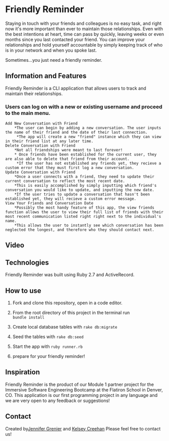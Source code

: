 # Friendly Reminder

Staying in touch with your friends and colleagues is no easy task, and right now it's more important than ever to maintain those relationships.
Even with the best intentions at heart, time can pass by quickly, leaving weeks or even months since you last contacted your friend.
You can improve your relationships and hold yourself accountable by simply keeping track of who is in your network and when you spoke last.

Sometimes...you just need a friendly reminder.

## Information and Features

Friendly Reminder is a CLI application that allows users to track and maintain their relationships.
### Users can log on with a new or existing username and proceed to the main menu.
    Add New Conversation with Friend
        *The user can begin by adding a new conversation. The user inputs the name of their friend and the date of their last connection.
         *The app will create a new "friend" instance which they can view in their friend list at any later time.
    Delete Conversation with Friend
        *Not all friendships were meant to last forever!
        * Once friends have been established for the current user, they are also able to delete that friend from their account.
         *If the user has not established any friends yet, they recieve a custom error that they must first log a new conversation.
    Update Conversation with Friend
        *Once a user connects with a friend, they need to update their current conversation to reflect the most recent date. 
        *This is easily accomplished by simply inputting which friend's conversation you would like to update, and inputting the new date. 
        *If the user tries to update a conversation that hasn't been established yet, they will recieve a custom error message.
    View Your Friends and Conversation Date
        *Possibly the most handy feature of this app, the view friends function allows the user to view their full list of friends with their most recent communication listed right right next to the individual's name. 
        *This allows the user to instantly see which conversation has been neglected the longest, and therefore who they should contact next.

## Video

## Technologies

Friendly Reminder was built using Ruby 2.7 and ActiveRecord.

## How to use

1. Fork and clone this repository, open in a code editor.

2. From the root directory of this project in the terminal run  
    ```bundle install```

3. Create local database tables with
    ```rake db:migrate```

4. Seed the tables with
    ```rake db:seed```

5. Start the app with
    ```ruby runner.rb```

6. prepare for your friendly reminder!

## Inspiration

Friendly Reminder is the product of our Module 1 partner project for the Immersive Software Engineering Bootcamp at the Flatiron School in Denver, CO.
This application is our first programming project in any language and we are very open to any feedback or suggestions!

## Contact

Created by[Jennifer Grenier](https://www.linkedin.com/in/jennifer-a-grenier/) and [Kelsey Creehan](https://www.linkedin.com/in/kelsey-creehan-196b8a55/)
Please feel free to contact us!

